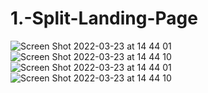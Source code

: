 # 1.-Split-Landing-Page
![Screen Shot 2022-03-23 at 14 44 01](https://user-images.githubusercontent.com/66386522/159792640-35136b1b-7405-4d40-be31-cefd91d00194.png)
![Screen Shot 2022-03-23 at 14 44 10](https://user-images.githubusercontent.com/66386522/159792649-01fe08a2-34cc-4b48-9a0b-f54d17288c9d.png)
![Screen Shot 2022-03-23 at 14 44 01](https://user-images.githubusercontent.com/66386522/159792755-245b91de-f245-4152-bfa2-1dac2bac8ce5.png)
![Screen Shot 2022-03-23 at 14 44 10](https://user-images.githubusercontent.com/66386522/159792760-508fda83-5702-4e7d-b72c-be99d944df38.png)
